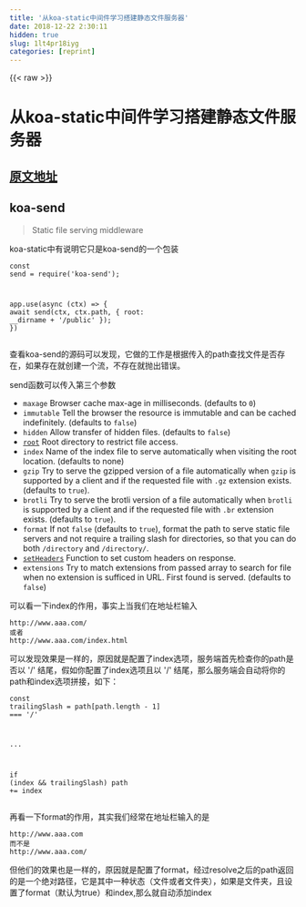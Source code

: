 ```yaml
---
title: '从koa-static中间件学习搭建静态文件服务器' 
date: 2018-12-22 2:30:11
hidden: true
slug: 1lt4pr18iyg
categories: [reprint]
---
```


{{< raw >}}

                    
<h1 id="articleHeader0">从koa-static中间件学习搭建静态文件服务器</h1>
<h2 id="articleHeader1"><a href="https://github.com/zyl1314/blog/issues/4" rel="nofollow noreferrer" target="_blank">原文地址</a></h2>
<h2 id="articleHeader2">koa-send</h2>
<blockquote>Static file serving middleware</blockquote>
<p>koa-static中有说明它只是koa-send的一个包装</p>
<div class="widget-codetool" style="display:none;">
      <div class="widget-codetool--inner">
      <span class="selectCode code-tool" data-toggle="tooltip" data-placement="top" title="" data-original-title="全选"></span>
      <span type="button" class="copyCode code-tool" data-toggle="tooltip" data-placement="top" data-clipboard-text="const send = require('koa-send');

app.use(async (ctx) => {
  await send(ctx, ctx.path, { root: __dirname + '/public' });
})" title="" data-original-title="复制"></span>
      <span type="button" class="saveToNote code-tool" data-toggle="tooltip" data-placement="top" title="" data-original-title="放进笔记"></span>
      </div>
      </div><pre class="hljs dart"><code><span class="hljs-keyword">const</span> send = require(<span class="hljs-string">'koa-send'</span>);

app.use(<span class="hljs-keyword">async</span> (ctx) =&gt; {
  <span class="hljs-keyword">await</span> send(ctx, ctx.path, { root: __dirname + <span class="hljs-string">'/public'</span> });
})</code></pre>
<p>查看koa-send的源码可以发现，它做的工作是根据传入的path查找文件是否存在，如果存在就创建一个流，不存在就抛出错误。  </p>
<p>send函数可以传入第三个参数</p>
<ul>
<li>
<code>maxage</code> Browser cache max-age in milliseconds. (defaults to <code>0</code>)</li>
<li>
<code>immutable</code> Tell the browser the resource is immutable and can be cached indefinitely. (defaults to <code>false</code>)</li>
<li>
<code>hidden</code> Allow transfer of hidden files. (defaults to <code>false</code>)</li>
<li>
<a href="#root-path"><code>root</code></a> Root directory to restrict file access.</li>
<li>
<code>index</code> Name of the index file to serve automatically when visiting the root location. (defaults to none)</li>
<li>
<code>gzip</code> Try to serve the gzipped version of a file automatically when <code>gzip</code> is supported by a client and if the requested file with <code>.gz</code> extension exists. (defaults to <code>true</code>).</li>
<li>
<code>brotli</code> Try to serve the brotli version of a file automatically when <code>brotli</code> is supported by a client and if the requested file with <code>.br</code> extension exists. (defaults to <code>true</code>).</li>
<li>
<code>format</code> If not <code>false</code> (defaults to <code>true</code>), format the path to serve static file servers and not require a trailing slash for directories, so that you can do both <code>/directory</code> and <code>/directory/</code>.</li>
<li>
<a href="#setheaders"><code>setHeaders</code></a> Function to set custom headers on response.</li>
<li>
<code>extensions</code> Try to match extensions from passed array to search for file when no extension is sufficed in URL. First found is served. (defaults to <code>false</code>)</li>
</ul>
<p>可以看一下index的作用，事实上当我们在地址栏输入</p>
<div class="widget-codetool" style="display:none;">
      <div class="widget-codetool--inner">
      <span class="selectCode code-tool" data-toggle="tooltip" data-placement="top" title="" data-original-title="全选"></span>
      <span type="button" class="copyCode code-tool" data-toggle="tooltip" data-placement="top" data-clipboard-text="http://www.aaa.com/
或者
http://www.aaa.com/index.html
" title="" data-original-title="复制"></span>
      <span type="button" class="saveToNote code-tool" data-toggle="tooltip" data-placement="top" title="" data-original-title="放进笔记"></span>
      </div>
      </div><pre class="hljs dts"><code><span class="hljs-symbol">http:</span><span class="hljs-comment">//www.aaa.com/</span>
或者
<span class="hljs-symbol">http:</span><span class="hljs-comment">//www.aaa.com/index.html</span>
</code></pre>
<p>可以发现效果是一样的，原因就是配置了index选项，服务端首先检查你的path是否以 '/' 结尾，假如你配置了index选项且以 '/' 结尾，那么服务端会自动将你的path和index选项拼接，如下：</p>
<div class="widget-codetool" style="display:none;">
      <div class="widget-codetool--inner">
      <span class="selectCode code-tool" data-toggle="tooltip" data-placement="top" title="" data-original-title="全选"></span>
      <span type="button" class="copyCode code-tool" data-toggle="tooltip" data-placement="top" data-clipboard-text="const trailingSlash = path[path.length - 1] === '/'

...

if (index &amp;&amp; trailingSlash) path += index
" title="" data-original-title="复制"></span>
      <span type="button" class="saveToNote code-tool" data-toggle="tooltip" data-placement="top" title="" data-original-title="放进笔记"></span>
      </div>
      </div><pre class="hljs delphi"><code><span class="hljs-keyword">const</span> trailingSlash = path[path.length - <span class="hljs-number">1</span>] === <span class="hljs-string">'/'</span>

...

<span class="hljs-keyword">if</span> (<span class="hljs-keyword">index</span> &amp;&amp; trailingSlash) path += <span class="hljs-keyword">index</span>
</code></pre>
<p>再看一下format的作用，其实我们经常在地址栏输入的是</p>
<div class="widget-codetool" style="display:none;">
      <div class="widget-codetool--inner">
      <span class="selectCode code-tool" data-toggle="tooltip" data-placement="top" title="" data-original-title="全选"></span>
      <span type="button" class="copyCode code-tool" data-toggle="tooltip" data-placement="top" data-clipboard-text="http://www.aaa.com
而不是
http://www.aaa.com/" title="" data-original-title="复制"></span>
      <span type="button" class="saveToNote code-tool" data-toggle="tooltip" data-placement="top" title="" data-original-title="放进笔记"></span>
      </div>
      </div><pre class="hljs dts"><code><span class="hljs-symbol">http:</span><span class="hljs-comment">//www.aaa.com</span>
而不是
<span class="hljs-symbol">http:</span><span class="hljs-comment">//www.aaa.com/</span></code></pre>
<p>但他们的效果也是一样的，原因就是配置了format，经过resolve之后的path返回的是一个绝对路径，它是其中一种状态（文件或者文件夹），如果是文件夹，且设置了format（默认为true）和index,那么就自动添加index</p>
<div class="widget-codetool" style="display:none;">
      <div class="widget-codetool--inner">
      <span class="selectCode code-tool" data-toggle="tooltip" data-placement="top" title="" data-original-title="全选"></span>
      <span type="button" class="copyCode code-tool" data-toggle="tooltip" data-placement="top" data-clipboard-text="    stats = await fs.stat(path)

    // Format the path to serve static file servers
    // and not require a trailing slash for directories,
    // so that you can do both `/directory` and `/directory/`
    if (stats.isDirectory()) {
      if (format &amp;&amp; index) {
        path += '/' + index
        stats = await fs.stat(path)
      } else {
        return
      }
    }" title="" data-original-title="复制"></span>
      <span type="button" class="saveToNote code-tool" data-toggle="tooltip" data-placement="top" title="" data-original-title="放进笔记"></span>
      </div>
      </div><pre class="hljs perl"><code>    stats = await fs.stat(path)

    // Format the path to serve static file servers
    // <span class="hljs-keyword">and</span> <span class="hljs-keyword">not</span> <span class="hljs-keyword">require</span> a trailing slash <span class="hljs-keyword">for</span> directories,
    <span class="hljs-regexp">//</span> so that you can <span class="hljs-keyword">do</span> both <span class="hljs-string">`/directory`</span> <span class="hljs-keyword">and</span> <span class="hljs-string">`/directory/`</span>
    <span class="hljs-keyword">if</span> (stats.isDirectory()) {
      <span class="hljs-keyword">if</span> (<span class="hljs-keyword">format</span> &amp;&amp; <span class="hljs-keyword">index</span>) {
        path += <span class="hljs-string">'/'</span> + <span class="hljs-keyword">index</span>
        stats = await fs.stat(path)
      } <span class="hljs-keyword">else</span> {
        <span class="hljs-keyword">return</span>
      }
    }</code></pre>
<p>extensions的作用好像不多见，比如你的a文件夹</p>
<div class="widget-codetool" style="display:none;">
      <div class="widget-codetool--inner">
      <span class="selectCode code-tool" data-toggle="tooltip" data-placement="top" title="" data-original-title="全选"></span>
      <span type="button" class="copyCode code-tool" data-toggle="tooltip" data-placement="top" data-clipboard-text="| - a
    | - demo.txt
    | - demo.json
    | - demo.html" title="" data-original-title="复制"></span>
      <span type="button" class="saveToNote code-tool" data-toggle="tooltip" data-placement="top" title="" data-original-title="放进笔记"></span>
      </div>
      </div><pre class="hljs 1c"><code><span class="hljs-string">| - a</span>
    <span class="hljs-string">| - demo.txt</span>
    <span class="hljs-string">| - demo.json</span>
    <span class="hljs-string">| - demo.html</span></code></pre>
<p>假如你设置了extensions(假设为['json', 'txt'])，那么你在地址栏输入</p>
<div class="widget-codetool" style="display:none;">
      <div class="widget-codetool--inner">
      <span class="selectCode code-tool" data-toggle="tooltip" data-placement="top" title="" data-original-title="全选"></span>
      <span type="button" class="copyCode code-tool" data-toggle="tooltip" data-placement="top" data-clipboard-text="
http://www.aaa.com/a/demo

事实上等同于
http://www.aaa.com/a/demo.json" title="" data-original-title="复制"></span>
      <span type="button" class="saveToNote code-tool" data-toggle="tooltip" data-placement="top" title="" data-original-title="放进笔记"></span>
      </div>
      </div><pre class="hljs dts"><code><span class="hljs-symbol">
http:</span><span class="hljs-comment">//www.aaa.com/a/demo</span>

事实上等同于
<span class="hljs-symbol">http:</span><span class="hljs-comment">//www.aaa.com/a/demo.json</span></code></pre>
<p>服务端会首先判断你是否设置了extensions且path不以 '.**' 结尾</p>
<div class="widget-codetool" style="display:none;">
      <div class="widget-codetool--inner">
      <span class="selectCode code-tool" data-toggle="tooltip" data-placement="top" title="" data-original-title="全选"></span>
      <span type="button" class="copyCode code-tool" data-toggle="tooltip" data-placement="top" data-clipboard-text="  if (extensions &amp;&amp; !/\..*$/.exec(path)) {
    const list = [].concat(extensions)
    for (let i = 0; i < list.length; i++) {
      let ext = list[i]
      if (typeof ext !== 'string') {
        throw new TypeError('option extensions must be array of strings or false')
      }
      // ['.js'] 或者 ['js'] 均可以
      if (!/^\./.exec(ext)) ext = '.' + ext
      if (await fs.exists(path + ext)) {
        path = path + ext
        break
      }
    }
  }" title="" data-original-title="复制"></span>
      <span type="button" class="saveToNote code-tool" data-toggle="tooltip" data-placement="top" title="" data-original-title="放进笔记"></span>
      </div>
      </div><pre class="hljs qml"><code>  <span class="hljs-keyword">if</span> (extensions &amp;&amp; !<span class="hljs-regexp">/\..*$/</span>.exec(path)) {
    <span class="hljs-keyword">const</span> <span class="hljs-built_in">list</span> = [].concat(extensions)
    <span class="hljs-keyword">for</span> (<span class="hljs-keyword">let</span> i = <span class="hljs-number">0</span>; i &lt; <span class="hljs-built_in">list</span>.length; i++) {
      <span class="hljs-keyword">let</span> ext = <span class="hljs-built_in">list</span>[i]
      <span class="hljs-keyword">if</span> (<span class="hljs-keyword">typeof</span> ext !== <span class="hljs-string">'string'</span>) {
        <span class="hljs-keyword">throw</span> <span class="hljs-keyword">new</span> <span class="hljs-built_in">TypeError</span>(<span class="hljs-string">'option extensions must be array of strings or false'</span>)
      }
      <span class="hljs-comment">// ['.js'] 或者 ['js'] 均可以</span>
      <span class="hljs-keyword">if</span> (!<span class="hljs-regexp">/^\./</span>.exec(ext)) ext = <span class="hljs-string">'.'</span> + ext
      <span class="hljs-keyword">if</span> (<span class="hljs-keyword">await</span> fs.exists(path + ext)) {
        path = path + ext
        <span class="hljs-keyword">break</span>
      }
    }
  }</code></pre>
<p>然后按照extensions的顺序依次查找拼接的path是否存在，存在即停止查找</p>
<h2 id="articleHeader3">koa-static</h2>
<p>koa-static的只是给koa-send包了一层，koa-send的第二个参数path是ctx.path  </p>
<p>koa-static有个defer选项</p>
<ul><li>
<code>defer</code> If true, serves after return next(), allowing any downstream middleware to respond first.</li></ul>
<div class="widget-codetool" style="display:none;">
      <div class="widget-codetool--inner">
      <span class="selectCode code-tool" data-toggle="tooltip" data-placement="top" title="" data-original-title="全选"></span>
      <span type="button" class="copyCode code-tool" data-toggle="tooltip" data-placement="top" data-clipboard-text="  if (!opts.defer) {
    return async function serve (ctx, next) {
      let done = false

      if (ctx.method === 'HEAD' || ctx.method === 'GET') {
        try {
          // koa-send 输入的path不存在时抛错（404或者500）
          done = await send(ctx, ctx.path, opts)
        } catch (err) {
          // 如果错误码是404说明请求的不是静态文件
          if (err.status !== 404) {
            throw err
          }
        }
      }

      //  请求不是静态文件  继续执行下面的逻辑
      if (!done) {
        await next()
      }
    }
  }

  return async function serve (ctx, next) {
    await next()

    // 假如请求方法不是get  必然不是访问静态资源
    if (ctx.method !== 'HEAD' &amp;&amp; ctx.method !== 'GET') return
    // 说明对请求已经做了响应
    if (ctx.body != null || ctx.status !== 404) return // eslint-disable-line

    try {
      await send(ctx, ctx.path, opts)
    } catch (err) {
      if (err.status !== 404) {
        throw err
      }
    }
  }" title="" data-original-title="复制"></span>
      <span type="button" class="saveToNote code-tool" data-toggle="tooltip" data-placement="top" title="" data-original-title="放进笔记"></span>
      </div>
      </div><pre class="hljs javascript"><code>  <span class="hljs-keyword">if</span> (!opts.defer) {
    <span class="hljs-keyword">return</span> <span class="hljs-keyword">async</span> <span class="hljs-function"><span class="hljs-keyword">function</span> <span class="hljs-title">serve</span> (<span class="hljs-params">ctx, next</span>) </span>{
      <span class="hljs-keyword">let</span> done = <span class="hljs-literal">false</span>

      <span class="hljs-keyword">if</span> (ctx.method === <span class="hljs-string">'HEAD'</span> || ctx.method === <span class="hljs-string">'GET'</span>) {
        <span class="hljs-keyword">try</span> {
          <span class="hljs-comment">// koa-send 输入的path不存在时抛错（404或者500）</span>
          done = <span class="hljs-keyword">await</span> send(ctx, ctx.path, opts)
        } <span class="hljs-keyword">catch</span> (err) {
          <span class="hljs-comment">// 如果错误码是404说明请求的不是静态文件</span>
          <span class="hljs-keyword">if</span> (err.status !== <span class="hljs-number">404</span>) {
            <span class="hljs-keyword">throw</span> err
          }
        }
      }

      <span class="hljs-comment">//  请求不是静态文件  继续执行下面的逻辑</span>
      <span class="hljs-keyword">if</span> (!done) {
        <span class="hljs-keyword">await</span> next()
      }
    }
  }

  <span class="hljs-keyword">return</span> <span class="hljs-keyword">async</span> <span class="hljs-function"><span class="hljs-keyword">function</span> <span class="hljs-title">serve</span> (<span class="hljs-params">ctx, next</span>) </span>{
    <span class="hljs-keyword">await</span> next()

    <span class="hljs-comment">// 假如请求方法不是get  必然不是访问静态资源</span>
    <span class="hljs-keyword">if</span> (ctx.method !== <span class="hljs-string">'HEAD'</span> &amp;&amp; ctx.method !== <span class="hljs-string">'GET'</span>) <span class="hljs-keyword">return</span>
    <span class="hljs-comment">// 说明对请求已经做了响应</span>
    <span class="hljs-keyword">if</span> (ctx.body != <span class="hljs-literal">null</span> || ctx.status !== <span class="hljs-number">404</span>) <span class="hljs-keyword">return</span> <span class="hljs-comment">// eslint-disable-line</span>

    <span class="hljs-keyword">try</span> {
      <span class="hljs-keyword">await</span> send(ctx, ctx.path, opts)
    } <span class="hljs-keyword">catch</span> (err) {
      <span class="hljs-keyword">if</span> (err.status !== <span class="hljs-number">404</span>) {
        <span class="hljs-keyword">throw</span> err
      }
    }
  }</code></pre>

                
{{< /raw >}}

# 版权声明
本文资源来源互联网，仅供学习研究使用，版权归该资源的合法拥有者所有，

本文仅用于学习、研究和交流目的。转载请注明出处、完整链接以及原作者。

原作者若认为本站侵犯了您的版权，请联系我们，我们会立即删除！

## 原文标题
从koa-static中间件学习搭建静态文件服务器

## 原文链接
[https://segmentfault.com/a/1190000012412400](https://segmentfault.com/a/1190000012412400)

